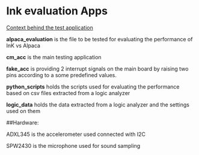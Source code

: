 # Ink evaluation Apps

[Context behind the test application](https://docs.google.com/document/d/1X30cX489PXjNY8vYAaPlYhnaDSBf8fz7RggUYcwZHU8/edit?usp=sharing)

**alpaca_evaluation** is the file to be tested for evaluating the performance of InK vs Alpaca

**cm_acc** is the main testing application

**fake_acc** is providing 2 interrupt signals on the main board by raising two pins according to a some predefined values.

**python_scripts** holds the scripts used for evaluating the performance based on csv files extracted from a logic analyzer

**logic_data** holds the data extracted from a logic analyzer and the settings used on them

##Hardware:

ADXL345 is the accelerometer used connected with I2C

SPW2430 is the microphone used for sound sampling 
